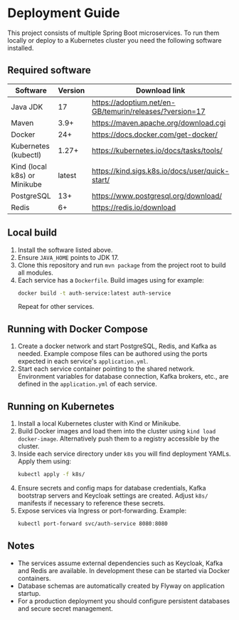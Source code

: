 # Deployment Guide

This project consists of multiple Spring Boot microservices. To run them locally or deploy to a Kubernetes cluster you need the following software installed.

## Required software

| Software | Version | Download link |
|----------|---------|---------------|
| Java JDK | 17 | https://adoptium.net/en-GB/temurin/releases/?version=17 |
| Maven | 3.9+ | https://maven.apache.org/download.cgi |
| Docker | 24+ | https://docs.docker.com/get-docker/ |
| Kubernetes (kubectl) | 1.27+ | https://kubernetes.io/docs/tasks/tools/ |
| Kind (local k8s) or Minikube | latest | https://kind.sigs.k8s.io/docs/user/quick-start/ |
| PostgreSQL | 13+ | https://www.postgresql.org/download/ |
| Redis | 6+ | https://redis.io/download |

## Local build

1. Install the software listed above.
2. Ensure `JAVA_HOME` points to JDK 17.
3. Clone this repository and run `mvn package` from the project root to build all modules.
4. Each service has a `Dockerfile`. Build images using for example:
   ```bash
   docker build -t auth-service:latest auth-service
   ```
   Repeat for other services.

## Running with Docker Compose

1. Create a docker network and start PostgreSQL, Redis, and Kafka as needed. Example compose files can be authored using the ports expected in each service's `application.yml`.
2. Start each service container pointing to the shared network. Environment variables for database connection, Kafka brokers, etc., are defined in the `application.yml` of each service.

## Running on Kubernetes

1. Install a local Kubernetes cluster with Kind or Minikube.
2. Build Docker images and load them into the cluster using `kind load docker-image`. Alternatively push them to a registry accessible by the cluster.
3. Inside each service directory under `k8s` you will find deployment YAMLs. Apply them using:
   ```bash
   kubectl apply -f k8s/
   ```
4. Ensure secrets and config maps for database credentials, Kafka bootstrap servers and Keycloak settings are created. Adjust `k8s/` manifests if necessary to reference these secrets.
5. Expose services via Ingress or port-forwarding. Example:
   ```bash
   kubectl port-forward svc/auth-service 8080:8080
   ```

## Notes
- The services assume external dependencies such as Keycloak, Kafka and Redis are available. In development these can be started via Docker containers.
- Database schemas are automatically created by Flyway on application startup.
- For a production deployment you should configure persistent databases and secure secret management.

